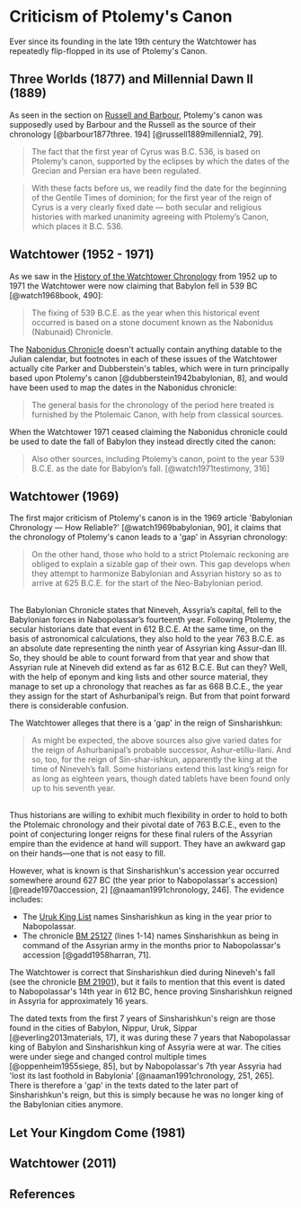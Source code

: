 # Criticism of Ptolemy's Canon

Ever since its founding in the late 19th century the Watchtower has repeatedly flip-flopped in its use of 
Ptolemy's Canon.

## Three Worlds (1877) and Millennial Dawn II (1889)

As seen in the section on [Russell and Barbour](../history/russell.md), Ptolemy's canon was supposedly used
by Barbour and the Russell as the source of their chronology [@barbour1877three. 194]  [@russell1889millennial2, 79].

> The fact that the first year of Cyrus was B.C. 536, is based on Ptolemy’s canon, supported by the eclipses by which 
  the dates of the Grecian and Persian era have been regulated.

> With these facts before us, we readily find the date for the beginning of the Gentile Times of dominion; for the first 
  year of the reign of Cyrus is a very clearly fixed date — both secular and religious histories with marked unanimity 
  agreeing with Ptolemy’s Canon, which places it B.C. 536.

## Watchtower (1952 - 1971)

As we saw in the [History of the Watchtower Chronology](../history/README.md) from 1952 up to 1971 the Watchtower
were now claiming that Babylon fell in 539 BC [@watch1968book, 490]:

> The fixing of 539 B.C.E. as the year when this historical event occurred is based on a stone document known as the 
  Nabonidus (Nabunaid) Chronicle. 

The [Nabonidus Chronicle](../../orthodox/chronicles/bm35382.md) doesn't actually contain anything datable
to the Julian calendar, but footnotes in each of these issues of the Watchtower actually cite
Parker and Dubberstein's tables, which were in turn principally based upon Ptolemy's canon 
[@dubberstein1942babylonian, 8], and would have been used to map the dates in the Nabonidus chronicle:

> The general basis for the chronology of the period here treated is furnished by the Ptolemaic Canon, with help from 
  classical sources.

When the Watchtower 1971 ceased claiming the Nabonidus chronicle could be used to date the fall of Babylon
they instead directly cited the canon:

> Also other sources, including Ptolemy’s canon, point to the year 539 B.C.E. as the date for Babylon’s fall. 
  [@watch1971testimony, 316]

## Watchtower (1969)

The first major criticism of Ptolemy's canon is in the 1969 article 'Babylonian Chronology — How Reliable?'
[@watch1969babylonian, 90], it claims that the chronology of Ptolemy's canon leads to a 'gap' in Assyrian chronology:

> On the other hand, those who hold to a strict Ptolemaic reckoning are obliged to explain a sizable gap of their own. 
  This gap develops when they attempt to harmonize Babylonian and Assyrian history so as to arrive at 625 B.C.E. for the 
  start of the Neo-Babylonian period.
  <br/>
  The Babylonian Chronicle states that Nineveh, Assyria’s capital, fell to the Babylonian forces in Nabopolassar’s 
  fourteenth year. Following Ptolemy, the secular historians date that event in 612 B.C.E. At the same time, on the 
  basis of astronomical calculations, they also hold to the year 763 B.C.E. as an absolute date representing the 
  ninth year of Assyrian king Assur-dan III. So, they should be able to count forward from that year and show that 
  Assyrian rule at Nineveh did extend as far as 612 B.C.E. But can they? Well, with the help of eponym and king lists 
  and other source material, they manage to set up a chronology that reaches as far as 668 B.C.E., the year they assign 
  for the start of Ashurbanipal’s reign. But from that point forward there is considerable confusion.

The Watchtower alleges that there is a 'gap' in the reign of Sinsharishkun:

> As might be expected, the above sources also give varied dates for the reign of Ashurbanipal’s probable successor, 
  Ashur-etillu-ilani. And so, too, for the reign of Sin-shar-ishkun, apparently the king at the time of Nineveh’s fall. 
  Some historians extend this last king’s reign for as long as eighteen years, though dated tablets have been found only 
  up to his seventh year. 
  <br/>
  Thus historians are willing to exhibit much flexibility in order to hold to both the Ptolemaic chronology and their 
  pivotal date of 763 B.C.E., even to the point of conjecturing longer reigns for these final rulers of the Assyrian 
  empire than the evidence at hand will support. They have an awkward gap on their hands—one that is not easy to fill.

However, what is known is that Sinsharishkun's accession year occurred somewhere around 627 BC (the year prior 
to Nabopolassar's accession) [@reade1970accession, 2] [@naaman1991chronology, 246]. The evidence includes:

- The [Uruk King List](../../orthodox/im65066.md) names Sinsharishkun as king in the year prior to Nabopolassar.
- The chronicle [BM 25127](../../orthodox/chronicles/bm25127.md) (lines 1-14) names Sinsharishkun as being in command of 
  the Assyrian army in the months prior to Nabopolassar's accession [@gadd1958harran, 71].

The Watchtower is correct that Sinsharishkun died during Nineveh's fall (see the chronicle 
[BM 21901](../../orthodox/chronicles/bm21901.md)), but it fails to mention that this event is dated to Nabopolassar's 
14th year in 612 BC, hence proving Sinsharishkun reigned in Assyria for approximately 16 years.

The dated texts from the first 7 years of Sinsharishkun's reign are those found in the cities of Babylon,
Nippur, Uruk, Sippar [@everling2013materials, 17], it was during these 7 years that Nabopolassar king of Babylon and
Sinsharishkun king of Assyria were at war. The cities were under siege and changed control multiple times 
[@oppenheim1955siege, 85], but by Nabopolassar's 7th year Assyria had 'lost its last foothold in Babylonia' 
[@naaman1991chronology, 251, 265]. There is therefore a 'gap' in the texts dated to the later part of Sinsharishkun's 
reign, but this is simply because he was no longer king of the Babylonian cities anymore.

## Let Your Kingdom Come (1981)

## Watchtower (2011)

## References
